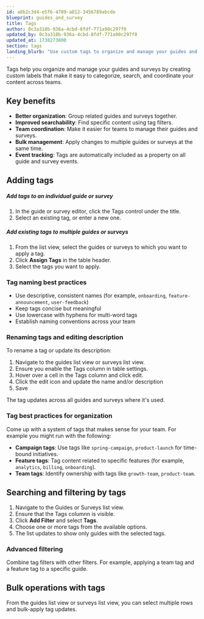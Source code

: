 ```yaml
---
id: a8b2c3d4-e5f6-4789-a012-3456789abcde
blueprint: guides_and_survey
title: Tags
author: 0c3a318b-936a-4cbd-8fdf-771a90c297f0
updated_by: 0c3a318b-936a-4cbd-8fdf-771a90c297f0
updated_at: 1738273800
section: tags
landing_blurb: "Use custom tags to organize and manage your guides and surveys more effectively."
---
```

Tags help you organize and manage your guides and surveys by creating custom labels that make it easy to categorize, search, and coordinate your content across teams.

## Key benefits

- **Better organization**: Group related guides and surveys together.
- **Improved searchability**: Find specific content using tag filters.
- **Team coordination**: Make it easier for teams to manage their guides and surveys.
- **Bulk management**: Apply changes to multiple guides or surveys at the same time.
- **Event tracking**: Tags are automatically included as a property on all guide and survey events.

## Adding tags

##### Add tags to an individual guide or survey

1. In the guide or survey editor, click the Tags control under the title.
2. Select an existing tag, or enter a new one.

##### Add existing tags to multiple guides or surveys

1. From the list view, select the guides or surveys to which you want to apply a tag.
2. Click **Assign Tags** in the table header.
3. Select the tags you want to apply.

### Tag naming best practices

- Use descriptive, consistent names (for example, `onboarding`, `feature-announcement`, `user-feedback`)
- Keep tags concise but meaningful
- Use lowercase with hyphens for multi-word tags
- Establish naming conventions across your team

### Renaming tags and editing description

To rename a tag or update its description:

1. Navigate to the guides list view or surveys list view.
2. Ensure you enable the Tags column in table settings.
3. Hover over a cell in the Tags column and click edit.
4. Click the edit icon and update the name and/or description
5. Save

The tag updates across all guides and surveys where it's used.

### Tag best practices for organization

Come up with a system of tags that makes sense for your team. For example you might run with the following:

- **Campaign tags**: Use tags like `spring-campaign`, `product-launch` for time-bound initiatives.
- **Feature tags**: Tag content related to specific features (for example, `analytics`, `billing`, `onboarding`).
- **Team tags**: Identify ownership with tags like `growth-team`, `product-team`.

## Searching and filtering by tags

1. Navigate to the Guides or Surveys list view.
2. Ensure that the Tags columnn is visible.
3. Click **Add Filter** and select **Tags**.
4. Choose one or more tags from the available options.
5. The list updates to show only guides with the selected tags.

### Advanced filtering

Combine tag filters with other filters. For example, applying a team tag and a feature tag to a specific guide.

## Bulk operations with tags

From the guides list view or surveys list view, you can select multiple rows and bulk-apply tag updates.